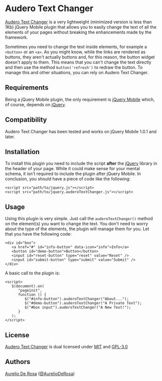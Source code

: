 # Audero Text Changer #
[Audero Text Changer](https://github.com/AurelioDeRosa/Audero-Text-Changer) is a very lightweight (minimized version is less than 1Kb) jQuery Mobile plugin that allows you to easily change the text of all the elements of your pages without breaking the enhancements made by the framework.

Sometimes you need to change the text inside elements, for example a `<button>` or an `<a>`. As you might know, while the links are rendered as buttons, they aren't actually buttons and, for this reason, the button widget doesn't apply to them. This means that you can't change the text directly and then use the method `button('refresh')` to redraw the button. To manage this and other situations, you can rely on Audero Text Changer.

## Requirements ##
Being a jQuery Mobile plugin, the only requirement is [jQuery Mobile](http://jquerymobile.com) which, of course, depends on [jQuery](http://www.jquery.com).

## Compatibility ##
Audero Text Changer has been tested and works on jQuery Mobile 1.0.1 and later.

## Installation ##
To install this plugin you need to include the script **after** the [jQuery](http://www.jquery.com) library in the header of your page. While it could make sense for your mental schema, it isn't required to include the plugin after jQuery Mobile. In conclusion, you should have a piece of code like the following:

    <script src="path/to/jquery.js"></script>
    <script src="path/to/jquery.auderoTextChanger.js"></script>

## Usage ##
Using this plugin is very simple. Just call the `auderoTextChanger()` method on the element(s) you want to change the text. You don't need to worry about the type of the elements, the plugin will manage them for you.
Let that you have the following code:

    <div id="box">
       <a href="#" id="info-button" data-icon="info">Info</a>
       <button id="demo-button">Button</button>
       <input id="reset-button" type="reset" value="Reset" />
       <input id="submit-button" type="submit" value="Submit" />
    </div>

A basic call to the plugin is:

    <script>
       $(document).on(
          "pageinit",
          function () {
             $("#info-button").auderoTextChanger("About...");
             $("#demo-button").auderoTextChanger("A Private Text");
             $("#box input").auderoTextChanger("A New Text!");
          }
       );
    </script>

## License ##
[Audero Text Changer](https://github.com/AurelioDeRosa/Audero-Text-Changer) is dual licensed under [MIT](http://www.opensource.org/licenses/MIT) and [GPL-3.0](http://opensource.org/licenses/GPL-3.0)

## Authors ##
[Aurelio De Rosa](http://www.audero.it) ([@AurelioDeRosa](https://twitter.com/AurelioDeRosa))